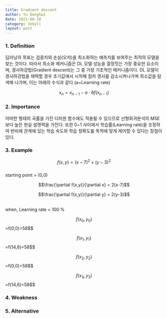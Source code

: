 ```yaml
---
title: Gradient descent
author: Yu Donghwi
date: 2021-08-10
category: Jekyll
layout: post
---
```


### 1. Definition ###
 
 딥러닝의 목표는 검증치와 손실(오차)을 최소화하는 예측치를 보여주는 최적의 모델을 찾는 것이다. 따라서 최소화 메커니즘은 DL 모델 성능을 결정짓는 가장 중요한 요소이며, 경사하강법(Gradient descent)는 그 중 가장 기초적인 메커니즘이다. DL 모델이 경사하강법을 채택할 경우 초기값에서 시작해 점차 경사를 감소시켜나가며 최소값을 탐색해 나가며, 이는 아래의 수식과 같다.(a=Learning rate)

$$ x_{n} = x_{n-1} - a \cdot \partial f(x_{n-1}) $$


### 2. Importance ### 

 어떠한 형태의 곡률을 가진 다차원 함수에도 적용될 수 있으므로 선형회귀분석의 MSE보다 높은 현실 설명력을 가진다. 또한 0~1 사이에서 학습률(Learning rate)을 조정하여 반비례 관계에 있는 학습 속도와 학습 정확도를 목적에 맞게 제어할 수 있다는 장점이 있다. 

### 3. Example ###

$$f(x,y) = (x-7)^2 + (y-3)^2$$ 
<br> starting point = (0,0)

$$\frac{\partial f(x,y)}{\partial x} = 2(x-7)$$

$$\frac{\partial f(x,y)}{\partial y} = 2(y-3)$$

<br> when, Learning rate = 100 %

$$f(x_{0}, y_{0})$$=f(0,0)=58$$

$$f(x_{1}, y_{1})$$=f(14,6)=58$$

$$f(x_{2}, y_{2})$$=f(0,0)=58$$

$$f(x_{3}, y_{3})$$=f(14,6)=58$$

### 4. Weakness ###


### 5. Alternative ###